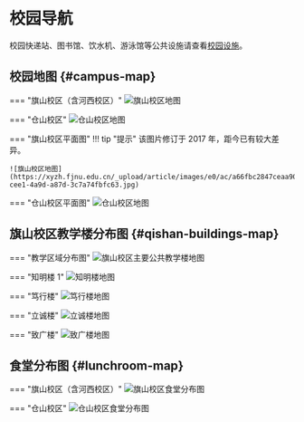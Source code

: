 # 校园导航

校园快递站、图书馆、饮水机、游泳馆等公共设施请查看[校园设施](facilities.md)。

## 校园地图 {#campus-map}

=== "旗山校区（含河西校区）"
    ![旗山校区地图](./pics/services-map-qishan.jpg)

=== "仓山校区"
    ![仓山校区地图](./pics/services-map-cangshan.jpg)

=== "旗山校区平面图"
    !!! tip "提示"
        该图片修订于 2017 年，距今已有较大差异。

    ![旗山校区地图](https://xyzh.fjnu.edu.cn/_upload/article/images/e0/ac/a66fbc2847ceaa9032b2b3d968a2/3d473eee-cee1-4a9d-a87d-3c7a74fbfc63.jpg)

=== "仓山校区平面图"
    ![仓山校区地图](https://xq.fjnu.edu.cn/_upload/article/images/a9/ff/66ddf674470ca9868fb3dc64e388/4aff7dfc-0e22-4449-ae92-4a413e9cd68b.jpg)

## 旗山校区教学楼分布图 {#qishan-buildings-map}

=== "教学区域分布图"
    ![旗山校区主要公共教学楼地图](./pics/services-map-qishanstudy.jpg)

=== "知明楼 1"
    ![知明楼地图](./pics/services-map-qishanzhiming.png)

=== "笃行楼"
    ![笃行楼地图](./pics/services-map-qishanduxing.png)

=== "立诚楼"
    ![立诚楼地图](./pics/services-map-qishanlicheng.png)

=== "致广楼"
    ![致广楼地图](./pics/services-map-qishanzhiguang.png)

## 食堂分布图 {#lunchroom-map}

=== "旗山校区（含河西校区）"
    ![旗山校区食堂分布图](./pics/services-map-qishan-lunchroom.jpg)

=== "仓山校区"
    ![仓山校区食堂分布图](./pics/services-map-cangshan-lunchroom.jpg)
